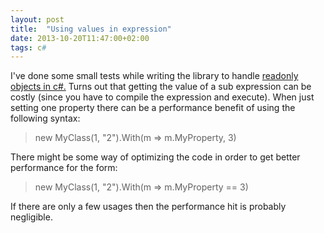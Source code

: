 ```yaml
---
layout: post
title:  "Using values in expression"
date: 2013-10-20T11:47:00+02:00
tags: c#
---
```


I've done some small tests while writing the library to handle [readonly objects in c#.](https://www.nuget.org/packages/With/) Turns out that getting the value of a sub expression can be costly (since you have to compile the expression and execute). When just setting one property there can be a performance benefit of using the following syntax:

> new MyClass(1, "2").With(m => m.MyProperty, 3)

There might be some way of optimizing the code in order to get better performance for the form:

> new MyClass(1, "2").With(m => m.MyProperty == 3)

If there are only a few usages then the performance hit is probably negligible.
